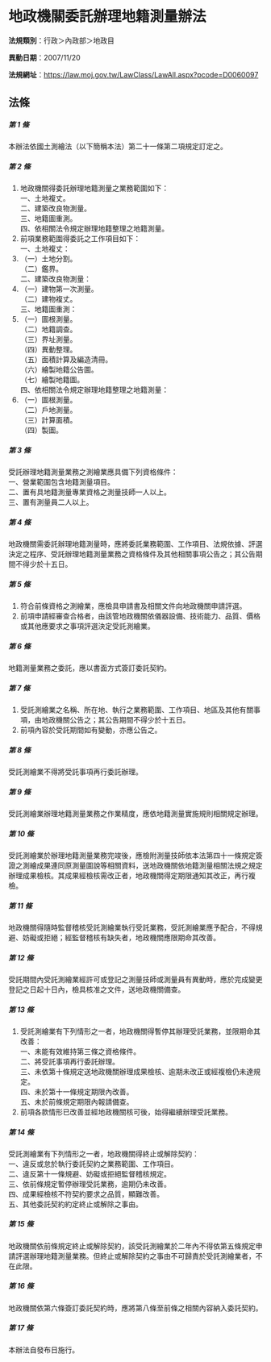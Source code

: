 # 地政機關委託辦理地籍測量辦法

**法規類別**：行政＞內政部＞地政目

**異動日期**：2007/11/20  

**法規網址**：https://law.moj.gov.tw/LawClass/LawAll.aspx?pcode=D0060097





## 法條
##### 第 1 條
本辦法依國土測繪法（以下簡稱本法）第二十一條第二項規定訂定之。

##### 第 2 條
1. 地政機關得委託辦理地籍測量之業務範圍如下：  
一、土地複丈。  
二、建築改良物測量。  
三、地籍圖重測。  
四、依相關法令規定辦理地籍整理之地籍測量。
1. 前項業務範圍得委託之工作項目如下：  
一、土地複丈：
1. （一）土地分割。  
（二）鑑界。  
二、建築改良物測量：
1. （一）建物第一次測量。  
（二）建物複丈。  
三、地籍圖重測：
1. （一）圖根測量。  
（二）地籍調查。  
（三）界址測量。  
（四）異動整理。  
（五）面積計算及編造清冊。  
（六）繪製地籍公告圖。  
（七）繪製地籍圖。  
四、依相關法令規定辦理地籍整理之地籍測量：
1. （一）圖根測量。  
（二）戶地測量。  
（三）計算面積。  
（四）製圖。

##### 第 3 條
受託辦理地籍測量業務之測繪業應具備下列資格條件：  
一、營業範圍包含地籍測量項目。  
二、置有具地籍測量專業資格之測量技師一人以上。  
三、置有測量員二人以上。  

##### 第 4 條
地政機關需委託辦理地籍測量時，應將委託業務範圍、工作項目、法規依據、評選決定之程序、受託辦理地籍測量業務之資格條件及其他相關事項公告之；其公告期間不得少於十五日。

##### 第 5 條
1. 符合前條資格之測繪業，應檢具申請書及相關文件向地政機關申請評選。
1. 前項申請經審查合格者，由該管地政機關依儀器設備、技術能力、品質、價格或其他應要求之事項評選決定受託測繪業。

##### 第 6 條
地籍測量業務之委託，應以書面方式簽訂委託契約。

##### 第 7 條
1. 受託測繪業之名稱、所在地、執行之業務範圍、工作項目、地區及其他有關事項，由地政機關公告之；其公告期間不得少於十五日。
1. 前項內容於受託期間如有變動，亦應公告之。

##### 第 8 條
受託測繪業不得將受託事項再行委託辦理。

##### 第 9 條
受託測繪業辦理地籍測量業務之作業精度，應依地籍測量實施規則相關規定辦理。

##### 第 10 條
受託測繪業於辦理地籍測量業務完竣後，應檢附測量技師依本法第四十一條規定簽證之測繪成果連同原測量圖說等相關資料，送地政機關依地籍測量相關法規之規定辦理成果檢核。其成果經檢核需改正者，地政機關得定期限通知其改正，再行複檢。

##### 第 11 條
地政機關得隨時監督稽核受託測繪業執行受託業務，受託測繪業應予配合，不得規避、妨礙或拒絕；經監督稽核有缺失者，地政機關應限期命其改善。

##### 第 12 條
受託期間內受託測繪業經許可或登記之測量技師或測量員有異動時，應於完成變更登記之日起十日內，檢具核准之文件，送地政機關備查。

##### 第 13 條
1. 受託測繪業有下列情形之一者，地政機關得暫停其辦理受託業務，並限期命其改善：  
一、未能有效維持第三條之資格條件。  
二、將受託事項再行委託辦理。  
三、未依第十條規定送地政機關辦理成果檢核、逾期未改正或經複檢仍未達規定。  
四、未於第十一條規定期限內改善。  
五、未於前條規定期限內報請備查。
1. 前項各款情形已改善並經地政機關核可後，始得繼續辦理受託業務。

##### 第 14 條
受託測繪業有下列情形之一者，地政機關得終止或解除契約：  
一、違反或怠於執行委託契約之業務範圍、工作項目。  
二、違反第十一條規避、妨礙或拒絕監督稽核規定。  
三、依前條規定暫停辦理受託業務，逾期仍未改善。  
四、成果經檢核不符契約要求之品質，顯難改善。  
五、其他委託契約約定終止或解除之事由。  

##### 第 15 條
地政機關依前條規定終止或解除契約，該受託測繪業於二年內不得依第五條規定申請評選辦理地籍測量業務。但終止或解除契約之事由不可歸責於受託測繪業者，不在此限。

##### 第 16 條
地政機關依第六條簽訂委託契約時，應將第八條至前條之相關內容納入委託契約。

##### 第 17 條
本辦法自發布日施行。


